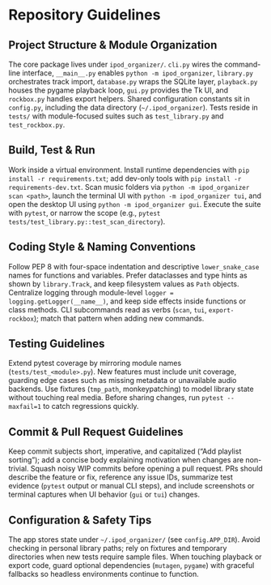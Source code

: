 # Repository Guidelines

## Project Structure & Module Organization
The core package lives under `ipod_organizer/`. `cli.py` wires the command-line interface, `__main__.py` enables `python -m ipod_organizer`, `library.py` orchestrates track import, `database.py` wraps the SQLite layer, `playback.py` houses the pygame playback loop, `gui.py` provides the Tk UI, and `rockbox.py` handles export helpers. Shared configuration constants sit in `config.py`, including the data directory (`~/.ipod_organizer`). Tests reside in `tests/` with module-focused suites such as `test_library.py` and `test_rockbox.py`.

## Build, Test & Run
Work inside a virtual environment. Install runtime dependencies with `pip install -r requirements.txt`; add dev-only tools with `pip install -r requirements-dev.txt`. Scan music folders via `python -m ipod_organizer scan <path>`, launch the terminal UI with `python -m ipod_organizer tui`, and open the desktop UI using `python -m ipod_organizer gui`. Execute the suite with `pytest`, or narrow the scope (e.g., `pytest tests/test_library.py::test_scan_directory`).

## Coding Style & Naming Conventions
Follow PEP 8 with four-space indentation and descriptive `lower_snake_case` names for functions and variables. Prefer dataclasses and type hints as shown by `library.Track`, and keep filesystem values as `Path` objects. Centralize logging through module-level `logger = logging.getLogger(__name__)`, and keep side effects inside functions or class methods. CLI subcommands read as verbs (`scan`, `tui`, `export-rockbox`); match that pattern when adding new commands.

## Testing Guidelines
Extend pytest coverage by mirroring module names (`tests/test_<module>.py`). New features must include unit coverage, guarding edge cases such as missing metadata or unavailable audio backends. Use fixtures (`tmp_path`, monkeypatching) to model library state without touching real media. Before sharing changes, run `pytest --maxfail=1` to catch regressions quickly.

## Commit & Pull Request Guidelines
Keep commit subjects short, imperative, and capitalized (“Add playlist sorting”); add a concise body explaining motivation when changes are non-trivial. Squash noisy WIP commits before opening a pull request. PRs should describe the feature or fix, reference any issue IDs, summarize test evidence (`pytest` output or manual CLI steps), and include screenshots or terminal captures when UI behavior (`gui` or `tui`) changes.

## Configuration & Safety Tips
The app stores state under `~/.ipod_organizer/` (see `config.APP_DIR`). Avoid checking in personal library paths; rely on fixtures and temporary directories when new tests require sample files. When touching playback or export code, guard optional dependencies (`mutagen`, `pygame`) with graceful fallbacks so headless environments continue to function.
